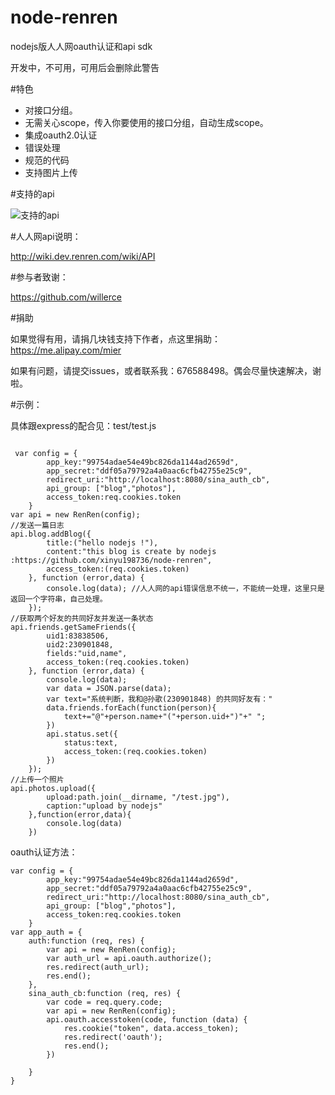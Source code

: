 node-renren
===========

nodejs版人人网oauth认证和api sdk

开发中，不可用，可用后会删除此警告

#特色

* 对接口分组。
* 无需关心scope，传入你要使用的接口分组，自动生成scope。
* 集成oauth2.0认证
* 错误处理
* 规范的代码
* 支持图片上传

#支持的api

![支持的api](http://ww3.sinaimg.cn/large/6663ae3cjw1dy5f22a3jsj.jpg)

#人人网api说明：

http://wiki.dev.renren.com/wiki/API

#参与者致谢：

https://github.com/willerce

#捐助

如果觉得有用，请捐几块钱支持下作者，点这里捐助：https://me.alipay.com/mier

如果有问题，请提交issues，或者联系我：676588498。偶会尽量快速解决，谢啦。

#示例：

具体跟express的配合见：test/test.js

```

 var config = {
        app_key:"99754adae54e49bc826da1144ad2659d",
        app_secret:"ddf05a79792a4a0aac6cfb42755e25c9",
        redirect_uri:"http://localhost:8080/sina_auth_cb",
        api_group: ["blog","photos"],
        access_token:req.cookies.token
    }
var api = new RenRen(config);
//发送一篇日志
api.blog.addBlog({
        title:("hello nodejs !"),
        content:"this blog is create by nodejs :https://github.com/xinyu198736/node-renren",
        access_token:(req.cookies.token)
    }, function (error,data) {
        console.log(data); //人人网的api错误信息不统一，不能统一处理，这里只是返回一个字符串，自己处理。
    });
//获取两个好友的共同好友并发送一条状态
api.friends.getSameFriends({
        uid1:83838506,
        uid2:230901848,
        fields:"uid,name",
        access_token:(req.cookies.token)
    }, function (error,data) {
        console.log(data);
        var data = JSON.parse(data);
        var text="系统判断，我和@孙歌(230901848) 的共同好友有："
        data.friends.forEach(function(person){
            text+="@"+person.name+"("+person.uid+")"+" ";
        })
        api.status.set({
            status:text,
            access_token:(req.cookies.token)
        })
    }); 
//上传一个照片
api.photos.upload({
        upload:path.join(__dirname, "/test.jpg"),
        caption:"upload by nodejs"
    },function(error,data){
        console.log(data)
    })
```

oauth认证方法：

```
var config = {
        app_key:"99754adae54e49bc826da1144ad2659d",
        app_secret:"ddf05a79792a4a0aac6cfb42755e25c9",
        redirect_uri:"http://localhost:8080/sina_auth_cb",
        api_group: ["blog","photos"],
        access_token:req.cookies.token
    }
var app_auth = {
    auth:function (req, res) {
        var api = new RenRen(config);
        var auth_url = api.oauth.authorize();
        res.redirect(auth_url);
        res.end();
    },
    sina_auth_cb:function (req, res) {
        var code = req.query.code;
        var api = new RenRen(config);
        api.oauth.accesstoken(code, function (data) {
            res.cookie("token", data.access_token);
            res.redirect('oauth');
            res.end();
        })

    }
}
```

